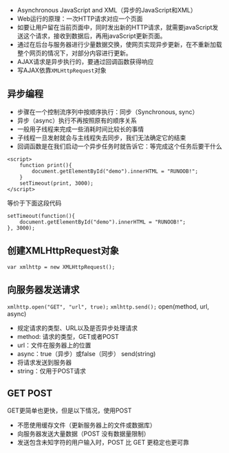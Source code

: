 - Asynchronous JavaScript and XML（异步的JavaScript和XML）
- Web运行的原理：一次HTTP请求对应一个页面
- 如要让用户留在当前页面中，同时发出新的HTTP请求，就需要javaScript发送这个请求，接收到数据后，再用javaScript更新页面。
- 通过在后台与服务器进行少量数据交换，使网页实现异步更新，在不重新加载整个网页的情况下，对部分内容进行更新。
- AJAX请求是异步执行的，要通过回调函数获得响应
- 写AJAX依靠`XMLHttpRequest`对象
## 异步编程
- 步骤在一个控制流序列中按顺序执行：同步（Synchronous, sync）
- 异步（async）执行不再按照原有的顺序关系
- 一般用子线程来完成一些消耗时间比较长的事情
- 子线程一旦发射就会与主线程失去同步，我们无法确定它的结束
- 回调函数是在我们启动一个异步任务时就告诉它：等完成这个任务后要干什么
```
<script>
	function print(){
		document.getElementById("demo").innerHTML = "RUNOOB!";
	}
	setTimeout(print, 3000);
</script>
```
等价于下面这段代码
```
setTimeout(function(){
	document.getElementById("demo").innerHTML = "RUNOOB!";
}, 3000);
```
## 创建XMLHttpRequest对象
`var xmlhttp = new XMLHttpRequest();`
## 向服务器发送请求
`xmlhttp.open("GET", "url", true);`
`xmlhttp.send();`
open(method, url, async)
- 规定请求的类型、URL以及是否异步处理请求
- method: 请求的类型，GET或者POST
- url：文件在服务器上的位置
- async：true（异步）或false（同步）
send(string)
- 将请求发送到服务器
- string：仅用于POST请求
## GET POST
GET更简单也更快，但是以下情况，使用POST
- 不愿使用缓存文件（更新服务器上的文件或数据库）
- 向服务器发送大量数据（POST 没有数据量限制）
- 发送包含未知字符的用户输入时，POST 比 GET 更稳定也更可靠